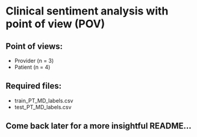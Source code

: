 # Clinical sentiment analysis with point of view (POV)
## Point of views:
- Provider (n = 3)
- Patient (n = 4)
## Required files:
- train_PT_MD_labels.csv
- test_PT_MD_labels.csv
## Come back later for a more insightful README...